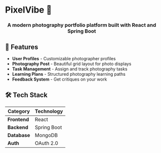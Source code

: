 # PixelVibe 📸

<h3 align="center">
A modern photography portfolio platform built with React and Spring Boot
</h3>

## 🚀 Features

- **User Profiles** - Customizable photographer profiles
- **Photography Post** - Beautiful grid layout for photo displays
- **Task Management** - Assign and track photography tasks
- **Learning Plans** - Structured photography learning paths
- **Feedback System** - Get critiques on your work
  
## 🛠 Tech Stack

| Category       | Technology   |
|---------------|-------------|
| **Frontend**  | React       |
| **Backend**   | Spring Boot |
| **Database**  | MongoDB     |
| **Auth**      | OAuth 2.0   |








